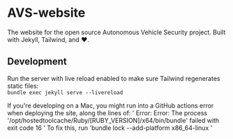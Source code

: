 # AVS-website
The website for the open source Autonomous Vehicle Security project. Built with Jekyll, Tailwind, and :heart:.

## Development
Run the server with live reload enabled to make sure Tailwind regenerates static files:
<br>
`bundle exec jekyll serve --livereload
`

If you're developing on a Mac, you might run into a GitHub actions error when deploying the site, along the lines of:
'
Error: Error: The process '/opt/hostedtoolcache/Ruby/[RUBY_VERSION]/x64/bin/bundle' failed with exit code 16
'
To fix this, run
'bundle lock --add-platform x86_64-linux
'
